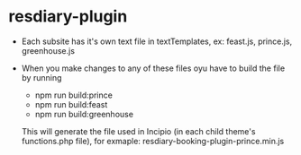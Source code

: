# resdiary-plugin

* Each subsite has it's own text file in textTemplates, ex: feast.js, prince.js, greenhouse.js
* When you make changes to any of these files oyu have to build the file by running 
    - npm run build:prince
    - npm run build:feast
    - npm run build:greenhouse
   
   This will generate the file used in Incipio (in each child theme's functions.php file), for exmaple: resdiary-booking-plugin-prince.min.js
    
    
